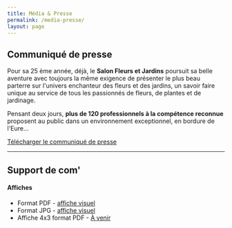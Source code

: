 ```yaml
---
title: Média & Presse
permalink: /media-presse/
layout: page
---
```


## Communiqué de presse

Pour sa 25 ème année, déjà, le **Salon Fleurs et Jardins** poursuit sa belle aventure avec toujours la même exigence de présenter le plus beau parterre sur l'univers enchanteur des fleurs et des jardins, un savoir faire unique au service de tous les passionnés de fleurs, de plantes et de jardinage.

Pensant deux jours, **plus de 120 professionnels à la compétence reconnue** proposent au public dans un environnement exceptionnel, en bordure de l'Eure...

[Télécharger le communiqué de presse](/assets/medias/dossier-de-presse-2020.pdf)

<hr>

## Support de com'

#### Affiches
- Format PDF - [affiche visuel](/assets/medias/affiche-2020.pdf)
- Format JPG - [affiche visuel](/assets/medias/affiche-2020.jpg)
- Affiche 4x3 format PDF - [À venir]()
